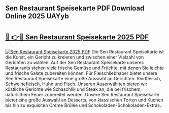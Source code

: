 ## Sen Restaurant Speisekarte PDF Download Online 2025 UAYyb

# <h2><a href="http://gcav3h.nevu.top/?p=Sen+Restaurant+Speisekarte">🔗 👉🔴 Sen Restaurant Speisekarte 2025 PDF</a></h2>

[![Sen Restaurant Speisekarte 2025 PDF](https://i.imgur.com/dBaPXMq.png)](http://gcav3h.nevu.top/?p=Sen+Restaurant+Speisekarte)
Die Sen Restaurant Speisekarte ist die Kunst, ein Gericht zu kreieren und zwischen einer Vielzahl von Gerichten zu wählen. Auf der Sen Restaurant Speisekarte unseres Restaurants stehen viele frische Gemüse und Früchte, mit denen Sie leichte und frische Salate zubereiten können. Für Fleischliebhaber bietet unsere Sen Restaurant Speisekarte eine große Auswahl an Gerichten: Rindfleisch, Schweinefleisch, Huhn und Fisch. Unseren Auserwählten bieten wir köstliche Gerichte wie Schaschlik und Steak an, die bei frischem, natürlichem Feuer zubereitet werden. Unsere Sen Restaurant Speisekarte bietet eine große Auswahl an Desserts, von klassischen Torten und Kuchen bis hin zu exquisiten Crème Brûlée und Schokoladen-Schokoladen-Extras.
